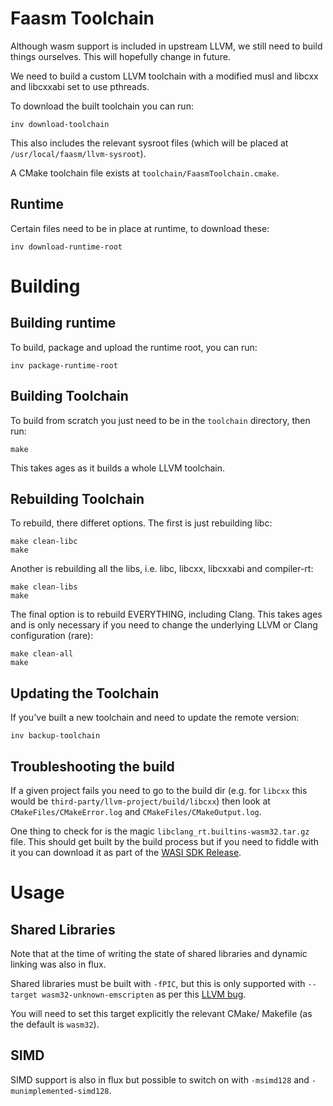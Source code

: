 # Faasm Toolchain

Although wasm support is included in upstream LLVM, we still need to build things ourselves. This will hopefully change in future.

We need to build a custom LLVM toolchain with a modified musl and libcxx and libcxxabi set to use pthreads.

To download the built toolchain you can run:

```
inv download-toolchain
```

This also includes the relevant sysroot files (which will be placed at `/usr/local/faasm/llvm-sysroot`).

A CMake toolchain file exists at `toolchain/FaasmToolchain.cmake`.

## Runtime

Certain files need to be in place at runtime, to download these:

```
inv download-runtime-root
```

# Building

## Building runtime

To build, package and upload the runtime root, you can run:

```
inv package-runtime-root
```

## Building Toolchain

To build from scratch you just need to be in the `toolchain` directory, then run:

```
make
```

This takes ages as it builds a whole LLVM toolchain.

## Rebuilding Toolchain

To rebuild, there differet options. The first is just rebuilding libc:

```
make clean-libc
make
```

Another is rebuilding all the libs, i.e. libc, libcxx, libcxxabi and compiler-rt:

```
make clean-libs
make
```

The final option is to rebuild EVERYTHING, including Clang. This takes ages and is only necessary if you need to change the underlying LLVM or Clang configuration (rare):

```
make clean-all
make
```

## Updating the Toolchain

If you've built a new toolchain and need to update the remote version:

```
inv backup-toolchain
```

## Troubleshooting the build

If a given project fails you need to go to the build dir (e.g. for `libcxx` this would be `third-party/llvm-project/build/libcxx`) then look at `CMakeFiles/CMakeError.log` and `CMakeFiles/CMakeOutput.log`.

One thing to check for is the magic `libclang_rt.builtins-wasm32.tar.gz` file. This should get built by the build process but if you need to fiddle with it you can download it as part of the [WASI SDK Release](https://github.com/CraneStation/wasi-sdk/releases).

# Usage

## Shared Libraries

Note that at the time of writing the state of shared libraries and dynamic linking was also in flux. 

Shared libraries must be built with `-fPIC`, but this is only supported with `--target wasm32-unknown-emscripten` as per this [LLVM bug](https://bugs.llvm.org/show_bug.cgi?id=42714).

You will need to set this target explicitly the relevant CMake/ Makefile (as the default is `wasm32`).

## SIMD

SIMD support is also in flux but possible to switch on with `-msimd128` and `-munimplemented-simd128`.

